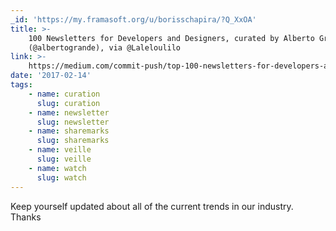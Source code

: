 ```yaml
---
_id: 'https://my.framasoft.org/u/borisschapira/?Q_XxOA'
title: >-
    100 Newsletters for Developers and Designers, curated by Alberto Grande
    (@albertogrande), via @Laleloulilo
link: >-
    https://medium.com/commit-push/top-100-newsletters-for-developers-and-designers-727dfc76c9a#.lbmfrel84
date: '2017-02-14'
tags:
    - name: curation
      slug: curation
    - name: newsletter
      slug: newsletter
    - name: sharemarks
      slug: sharemarks
    - name: veille
      slug: veille
    - name: watch
      slug: watch
---
```


<div class="markdown"><p>Keep yourself updated about all of the current trends in our industry. Thanks
</p></div>
